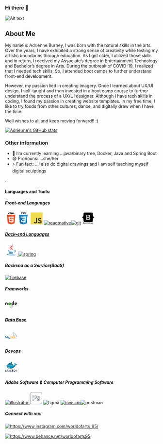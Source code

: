 
### Hi there 👋

<!--![new linkedln banner](https://user-images.githubusercontent.com/80119637/161430900-d493e709-aab1-4062-bf18-ea5a87ea8e20.png)-->
![Alt text](https://res.cloudinary.com/djvsxf3n4/image/upload/v1626139391/github_banner_whrz8a.jpg)

## About Me
My name is Adrienne Burney, I was born with the natural skills in the arts. Over the years, I have exhibited a strong sense of creativity while testing my artistic boundaries through education. As I got older, I utilized those skills and in return, I received my Associate’s degree in Entertainment Technology and Bachelor’s degree in Arts. During the outbreak of COVID-19, I realized that I needed tech skills. So, I attended boot camps to further understand front-end development.

However, my passion lied in creating imagery. Once I learned about UX/UI design, I self-taught and then invested in a boot camp course to further understand the process of a UX/UI designer. Although I have tech skills in coding, I found my passion in creating website templates. In my free time, I like to try foods from other cultures, dance, and digitally draw when I have the time.

Well wishes to all and keep moving forward!! :)

<!--**Adrienne-B/Adrienne-B** is a ✨ _special_ ✨ repository because its `README.md` (this file) appears on your GitHub profile.-->

[![Adrienne's GitHub stats](https://github-readme-stats.vercel.app/api?username=Adrienne-B)](https://github.com/Adrienne-B/github-readme-stats)


### Other information

<!-- - 🔭 I’m currently working on ... back-end programs-->
- 🌱 I’m currently learning ...java/binary tree, Docker, Java and Spring Boot
- 😄 Pronouns: ...she/her
- ⚡ Fun fact: ...I also do digital drawings and I am self teaching myself digital sculptings
<!---  Use the regular html comment to hide comments on here-->

<!--- 👯 ( they were place under the second list above I’m looking to collaborate on ...-->
<!--- 🤔 I’m looking for help with ...-->
<!--- 💬 Ask me about ...-->
<!--- 📫 How to reach me: ..-->.


<h4 align="left">Languages and Tools:</h4>

<h5>Front-end Languages</h5>
<p align="left"><a href="https://www.w3.org/html/" target="_blank"><img src="https://raw.githubusercontent.com/devicons/devicon/master/icons/html5/html5-original-wordmark.svg" alt="html5" width="40" height="40"/></a><a href="https://www.w3schools.com/css/" target="_blank"><img src="https://raw.githubusercontent.com/devicons/devicon/master/icons/css3/css3-original-wordmark.svg" alt="css3" width="40" height="40"/></a> 
 <img src="https://raw.githubusercontent.com/devicons/devicon/master/icons/javascript/javascript-original.svg" alt="javascript" width="40" height="40"/></a></a> 
 <a href="https://developer.mozilla.org/en-US/docs/Web/JavaScript" target="_blank"><a href="https://reactnative.dev/" target="_blank" rel="noreferrer"> 
<img src="https://reactnative.dev/img/header_logo.svg" alt="reactnative" width="40" height="40"/></a><a href="https://www.w3.org/html/" target="_blank" rel="noreferrer"><img src="https://www.vectorlogo.zone/logos/git-scm/git-scm-icon.svg" alt="git" width="40" height="40"/></a> 
 <a href="https://getbootstrap.com" target="_blank" rel="noreferrer"> <img src="https://raw.githubusercontent.com/devicons/devicon/master/icons/bootstrap/bootstrap-plain-wordmark.svg" alt="bootstrap" width="40" height="40"/></a> <a href="https://angular.io" target="_blank" rel="noreferrer">
 <!--<img src="https://angular.io/assets/images/logos/angular/angular.svg" alt="angular" width="40" height="40"/> </a>-->

<h5>Back-end Languages</h5>
<p align="left"> <a href="https://www.java.com" target="_blank" rel="noreferrer"> <img src="https://raw.githubusercontent.com/devicons/devicon/master/icons/java/java-original.svg" alt="java" width="40" height="40"/> </a>
 <a href="https://www.mysql.com/" target="_blank" rel="noreferrer">
<!--<img src="https://raw.githubusercontent.com/devicons/devicon/master/icons/rails/rails-original-wordmark.svg" alt="rails" width="40" height="40"/></a><a href="https://www.w3schools.com/cpp/" target="_blank" rel="noreferrer">-->
<!--<img src="https://raw.githubusercontent.com/devicons/devicon/master/icons/dot-net/dot-net-original-wordmark.svg" alt="dotnet" width="40" height="40"/> </a> <a href="https://git-scm.com/" target="_blank" rel="noreferrer">
<a href="https://www.scala-lang.org" target="_blank" rel="noreferrer"> 
<img src="https://raw.githubusercontent.com/devicons/devicon/master/icons/scala/scala-original.svg" alt="scala" width="40" height="40"/></a></p>-->
 <img src="https://www.vectorlogo.zone/logos/springio/springio-icon.svg" alt="spring" width="40" height="40"/> </a> </p>

 <!-- 
<h5>Programming Languages</h5>
<p align="left"><img src="https://raw.githubusercontent.com/devicons/devicon/master/icons/php/php-original.svg" alt="php" width="40" height="40"/></a>
<p align="left"><a href="https://www.python.org" target="_blank" rel="noreferrer"> <img src="https://raw.githubusercontent.com/devicons/devicon/master/icons/python/python-original.svg" alt="python" width="40" height="40"/> </a>
<img src="https://raw.githubusercontent.com/devicons/devicon/master/icons/cplusplus/cplusplus-original.svg" alt="cplusplus" width="40" height="40"/> </a> <a href="https://www.w3schools.com/cs/" target="_blank" rel="noreferrer">
<img src="https://raw.githubusercontent.com/devicons/devicon/master/icons/csharp/csharp-original.svg" alt="csharp" width="40" height="40"/></a>
 -->
 
 <h5>Backend as a Service(BaaS)</h5>
 <a href="https://firebase.google.com/" target="_blank" rel="noreferrer"> <img src="https://www.vectorlogo.zone/logos/firebase/firebase-icon.svg" alt="firebase" width="40" height="40"/></a> 
 

<h5>Framworks</h5>
<p align="left"><a href="https://nodejs.org" target="_blank" rel="noreferrer"><img src="https://raw.githubusercontent.com/devicons/devicon/master/icons/nodejs/nodejs-original-wordmark.svg" alt="nodejs" width="40" height="40"/></a>
 <!--<a href="https://www.djangoproject.com/" target="_blank" rel="noreferrer"><img src="https://raw.githubusercontent.com/devicons/devicon/master/icons/django/django-original.svg" alt="django" width="40" height="40"/></a>-->
<a href="https://dotnet.microsoft.com/" target="_blank" rel="noreferrer"><a href="https://mochajs.org" target="_blank" rel="noreferrer">
  
 
<h5>Data Base</h5>
<img src="https://raw.githubusercontent.com/devicons/devicon/master/icons/mysql/mysql-original-wordmark.svg" alt="mysql" width="40" height="40"/></a> 
 
 <!--<a href="https://rubyonrails.org" target="_blank" rel="noreferrer"><img src="https://raw.githubusercontent.com/devicons/devicon/master/icons/mongodb/mongodb-original-wordmark.svg" alt="mongodb" width="40" height="40"/></a>-->
<!--<img src="https://www.vectorlogo.zone/logos/mochajs/mochajs-icon.svg" alt="mocha" width="40" height="40"/> </a> <a href="https://www.mongodb.com/" target="_blank" rel="noreferrer">-->
 
 <h5>Devops</h5>
 <img src="https://raw.githubusercontent.com/devicons/devicon/master/icons/docker/docker-original-wordmark.svg" alt="docker" width="40" height="40"/> </a> 

<h5>Adobe Software & Computer Programming Software</h5> 
<p align="left"><a href="https://www.adobe.com/in/products/illustrator.html" target="_blank"><img src="https://www.vectorlogo.zone/logos/adobe_illustrator/adobe_illustrator-icon.svg" alt="illustrator" width="40" height="40"/>
 <a href="https://www.photoshop.com/en" target="_blank"> <img src="https://raw.githubusercontent.com/devicons/devicon/master/icons/photoshop/photoshop-line.svg" alt="photoshop" width="40" height="40"/></a>  <img src="https://www.vectorlogo.zone/logos/figma/figma-icon.svg" alt="figma" width="40" height="40"/> </a> <a href="https://www.invisionapp.com/" target="_blank" rel="noreferrer"> <img src="https://www.vectorlogo.zone/logos/invisionapp/invisionapp-icon.svg" alt="invision" width="40" height="40"/></a><a href="https://postman.com" target="_blank" rel="noreferrer"></a><img src="https://www.vectorlogo.zone/logos/getpostman/getpostman-icon.svg" alt="postman" width="40" height="40"/></a></p>
 

  
<h5 align="left">Connect with me:</h5>
<!--<p align="left"><a href="https://linkedin.com/in/https://www.linkedin.com/in/adrienne-burney-8a059b217/" target="blank"><img align="center" src="https://raw.githubusercontent.com/rahuldkjain/github-profile-readme-generator/master/src/images/icons/Social/linked-in-alt.svg" alt="https://www.linkedin.com/in/adrienne-burney-8a059b217/" height="30" width="40" /></a></p>-->

<a href="https://instagram.com/https://www.instagram.com/worldofarts_95/" target="blank"><img align="center" src="https://raw.githubusercontent.com/rahuldkjain/github-profile-readme-generator/master/src/images/icons/Social/instagram.svg" alt="https://www.instagram.com/worldofarts_95/" height="30" width="40"/></a></p>
<a href="https://www.behance.net/https://www.behance.net/worldofarts95" target="blank">
<img align="center" src="https://raw.githubusercontent.com/rahuldkjain/github-profile-readme-generator/master/src/images/icons/Social/behance.svg" alt="https://www.behance.net/worldofarts95" height="30" width="40" /></a>
</p>

